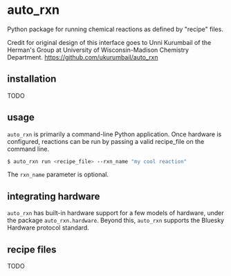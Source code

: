 # auto_rxn

Python package for running chemical reactions as defined by "recipe" files.

Credit for original design of this interface goes to Unni Kurumbail of the Herman's Group at University of Wisconsin-Madison Chemistry Department. 
https://github.com/ukurumbail/auto_rxn

## installation

TODO

## usage

`auto_rxn` is primarily a command-line Python application.
Once hardware is configured, reactions can be run by passing a valid recipe_file on the command line.

```bash
$ auto_rxn run <recipe_file> --rxn_name "my cool reaction"
```

The `rxn_name` parameter is optional.

## integrating hardware

`auto_rxn` has built-in hardware support for a few models of hardware, under the package `auto_rxn.hardware`.
Beyond this, `auto_rxn` supports the Bluesky Hardware protocol standard.

## recipe files

TODO

